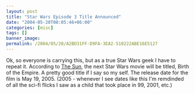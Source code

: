 ```yaml
---
layout: post
title: "Star Wars Episode 3 Title Announced"
date: "2004-05-20T08:05:46+06:00"
categories: [misc]
tags: []
banner_image: 
permalink: /2004/05/20/A2BD31FF-D9FA-3EA2-510222ABE16E5127
---
```


Ok, so everyone is carrying this, but as a true Star Wars geek I have to repeat it. According to <a href="http://www.thesun.co.uk/article/0,,2-2004223126,,00.html">The Sun</a>, the next Star Wars movie will be titled, Birth of the Empire. A pretty good title if I say so my self. The release date for the film is May 19, 2005. (2005 - whenever I see dates like this I'm remdinded of all the sci-fi flicks I saw as a child that took place in 99, 2001, etc.)